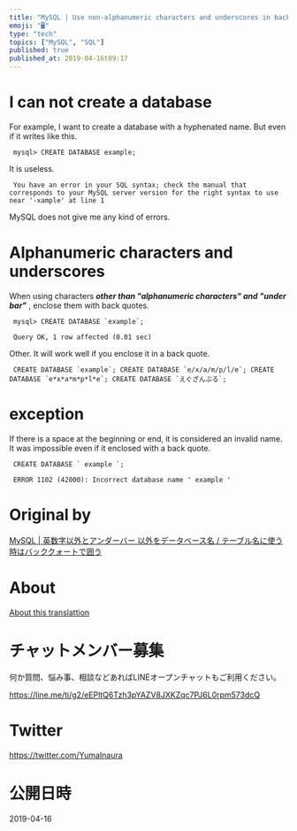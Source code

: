 ```yaml
---
title: "MySQL | Use non-alphanumeric characters and underscores in backquotes "
emoji: "🖥"
type: "tech"
topics: ["MySQL", "SQL"]
published: true
published_at: 2019-04-16t09:17
---
```


# I can not create a database 

For example, I want to create a database with a hyphenated name. But even if it writes like this.

     mysql> CREATE DATABASE example; 

It is useless.

     You have an error in your SQL syntax; check the manual that corresponds to your MySQL server version for the right syntax to use near '-xample' at line 1 

MySQL does not give me any kind of errors.

# Alphanumeric characters and underscores 

When using characters **_other than "alphanumeric characters" and "under bar"_** , enclose them with back quotes.

     mysql> CREATE DATABASE `example`; 

     Query OK, 1 row affected (0.01 sec) 

Other. It will work well if you enclose it in a back quote.

     CREATE DATABASE `example`; CREATE DATABASE `e/x/a/m/p/l/e`; CREATE DATABASE `e*x*a*m*p*l*e`; CREATE DATABASE `えぐざんぷる`; 

# exception 

If there is a space at the beginning or end, it is considered an invalid name. It was impossible even if it enclosed with a back quote.

     CREATE DATABASE ` example `; 

     ERROR 1102 (42000): Incorrect database name ' example ' 



# Original by
[MySQL | 英数字以外とアンダーバー 以外をデータベース名 / テーブル名に使う時はバッククォートで囲う](https://qiita.com/Yinaura/items/823c12fc1fd36bd18b63)

# About

[About this translattion](https://qiita.com/YumaInaura/items/7f6fd1e9310a6816469a)








<!-- Update From Qiita API -->

# チャットメンバー募集


何か質問、悩み事、相談などあればLINEオープンチャットもご利用ください。

https://line.me/ti/g2/eEPltQ6Tzh3pYAZV8JXKZqc7PJ6L0rpm573dcQ





# Twitter


https://twitter.com/YumaInaura


<!-- Update From Qiita API -->



# 公開日時

2019-04-16
